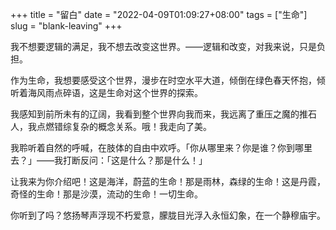 +++
title = "留白"
date = "2022-04-09T01:09:27+08:00"
tags = ["生命"]
slug = "blank-leaving"
+++

我不想要逻辑的满足，我不想去改变这世界。——逻辑和改变，对我来说，只是负担。

作为生命，我想要感受这个世界，漫步在时空水平大道，倾倒在绿色春天怀抱，倾听着海风雨点碎语，这是生命对这个世界的探索。

我感知到前所未有的辽阔，我看到整个世界向我而来，我远离了重压之魔的推石人，我点燃错综复杂的概念关系。哦！我走向了美。

我聆听着自然的呼喊，在肢体的自由中欢呼。「你从哪里来？你是谁？你到哪里去？」——我打断反问：「这是什么？那是什么！」

让我来为你介绍吧！这是海洋，蔚蓝的生命！那是雨林，森绿的生命！这是丹霞，奇怪的生命！那是沙漠，流动的生命！一切生命。

你听到了吗？悠扬琴声浮现不朽爱意，朦胧目光浮入永恒幻象，在一个静穆庙宇。
